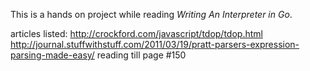 This is a hands on project while reading _Writing An Interpreter in Go_.

articles listed:
http://crockford.com/javascript/tdop/tdop.html
http://journal.stuffwithstuff.com/2011/03/19/pratt-parsers-expression-parsing-made-easy/
reading till page #150